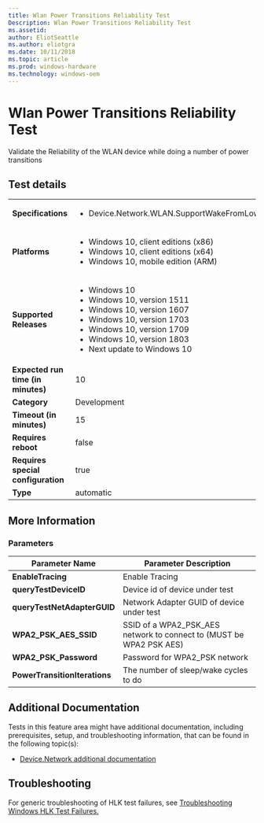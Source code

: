 ```yaml
---
title: Wlan Power Transitions Reliability Test
Description: Wlan Power Transitions Reliability Test
ms.assetid: 
author: EliotSeattle
ms.author: eliotgra
ms.date: 10/11/2018
ms.topic: article
ms.prod: windows-hardware
ms.technology: windows-oem
---
```


# Wlan Power Transitions Reliability Test

Validate the Reliability of the WLAN device while doing a number of power transitions

## Test details
|||
|---|---|
| **Specifications**  | <ul><li>Device.Network.WLAN.SupportWakeFromLowPower.WakeFromLowPower </li></ul> |  
| **Platforms**   | <ul><li>Windows 10, client editions (x86)</li><li>Windows 10, client editions (x64)</li><li>Windows 10, mobile edition (ARM)</li></ul> |
| **Supported Releases** | <ul><li>Windows 10</li><li>Windows 10, version 1511</li><li>Windows 10, version 1607</li><li>Windows 10, version 1703</li><li>Windows 10, version 1709</li><li>Windows 10, version 1803</li><li>Next update to Windows 10</li></ul> |
|**Expected run time (in minutes)**| 10 |
|**Category**| Development |
|**Timeout (in minutes)**| 15 |
|**Requires reboot**| false |
|**Requires special configuration**| true |
|**Type**| automatic |

## More Information
### Parameters
| Parameter Name | Parameter Description |
| --- | --- |
| **EnableTracing** | Enable Tracing |
| **queryTestDeviceID** | Device id of device under test |
| **queryTestNetAdapterGUID** | Network Adapter GUID of device under test |
| **WPA2_PSK_AES_SSID** | SSID of a WPA2_PSK_AES network to connect to (MUST be WPA2 PSK AES) |
| **WPA2_PSK_Password** | Password for WPA2_PSK network |
| **PowerTransitionIterations** | The number of sleep/wake cycles to do |



## Additional Documentation
Tests in this feature area might have additional documentation, including prerequisites, setup, and troubleshooting information, that can be found in the following topic(s): <ul><li>[Device.Network additional documentation](https:\//docs.microsoft.com/en-us/windows-hardware/test/hlk/testref/device-network-additional-documentation.md)</li></ul>

## Troubleshooting
For generic troubleshooting of HLK test failures, see [Troubleshooting Windows HLK Test Failures.](https://docs.microsoft.com/en-us/windows-hardware/HLK/troubleshooting.html)